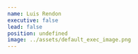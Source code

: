 ```yaml
---
name: Luis Rendon
executive: false
lead: false
position: undefined
image: ../assets/default_exec_image.png
---
```


